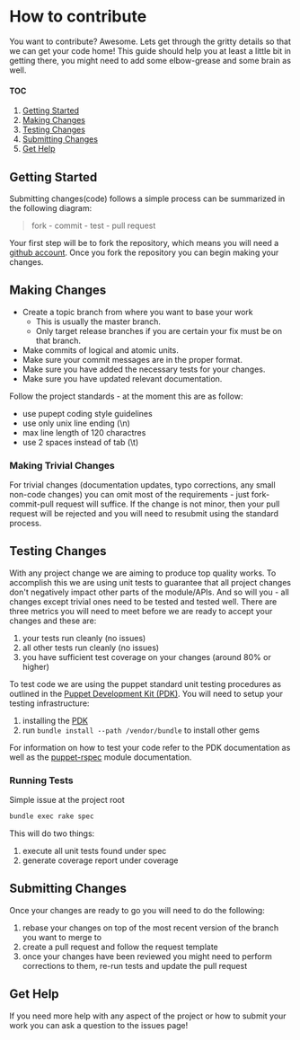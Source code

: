 # How to contribute

You want to contribute? Awesome. Lets get through the gritty details so that we can get your code home! This guide
should help you at least a little bit in getting there, you might need to add some elbow-grease and some brain as well.

#### TOC

1. [Getting Started](#getting-started)
1. [Making Changes](#making-changes)
1. [Testing Changes](#testing-changes)
1. [Submitting Changes](#submitting-changes)
1. [Get Help](#get-help)

## Getting Started

Submitting changes(code) follows a simple process can be summarized in the following diagram:

> fork - commit - test - pull request

Your first step will be to fork the repository, which means you will need a [github account](https://github.com/). Once
you fork the repository you can begin making your changes.

## Making Changes

- Create a topic branch from where you want to base your work
  - This is usually the master branch.
  - Only target release branches if you are certain your fix must be on that branch.
- Make commits of logical and atomic units.
- Make sure your commit messages are in the proper format.
- Make sure you have added the necessary tests for your changes.
- Make sure you have updated relevant documentation.

Follow the project standards - at the moment this are as follow:

- use pupept coding style guidelines
- use only unix line ending (\n)
- max line length of 120 charactres
- use 2 spaces instead of tab (\t)

### Making Trivial Changes

For trivial changes (documentation updates, typo corrections, any small non-code changes) you can omit most of the
requirements - just fork-commit-pull request will suffice. If the change is not minor, then your pull request will be
rejected and you will need to resubmit using the standard process.

## Testing Changes

With any project change we are aiming to produce top quality works. To accomplish this we are using unit tests to
guarantee that all project changes don't negatively impact other parts of the module/APIs. And so will you - all changes
except trivial ones need to be tested and tested well. There are three metrics you will need to meet before we are ready
to accept your changes and these are:

1. your tests run cleanly (no issues)
1. all other tests run cleanly (no issues)
1. you have sufficient test coverage on your changes (around 80% or higher)

To test code we are using the puppet standard unit testing procedures as outlined in the
[Puppet Development Kit (PDK)](https://puppet.com/docs/pdk/1.x/pdk.html). You will need to setup your testing
infrastructure:

1. installing the [PDK](https://puppet.com/docs/pdk/1.x/pdk_install.html)
1. run `bundle install --path /vendor/bundle` to install other gems

For information on how to test your code refer to the PDK documentation as well as the
[puppet-rspec](https://rspec-puppet.com/) module documentation.

### Running Tests

Simple issue at the project root

```sh
bundle exec rake spec
```

This will do two things:

1. execute all unit tests found under spec
1. generate coverage report under coverage

## Submitting Changes

Once your changes are ready to go you will need to do the following:

1. rebase your changes on top of the most recent version of the branch you want to merge to
1. create a pull request and follow the request template
1. once your changes have been reviewed you might need to perform corrections to them, re-run tests and update the pull
   request

## Get Help

If you need more help with any aspect of the project or how to submit your work you can ask a question to the issues
page!
